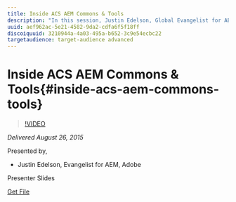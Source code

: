 ```yaml
---
title: Inside ACS AEM Commons & Tools
description: "In this session, Justin Edelson, Global Evangelist for AEM and co-project lead of ACS AEM Commons and ACS AEM Tools will provide some background on the goal and processes used by these open source projects for AEM and demo a few of the key features including: Dispatcher Flush Rules | Sitemap Generator | AEM Fiddle | Generic Lists | Typekit Cloud Service "
uuid: aef962ac-5e21-4582-9da2-cdfa6f5f18ff
discoiquuid: 3210944a-4a03-495a-b652-3c9e54ecbc22
targetaudience: target-audience advanced
---
```


# Inside ACS AEM Commons & Tools{#inside-acs-aem-commons-tools}

>[!VIDEO](https://video.tv.adobe.com/v/19374/?quality=9)

*Delivered August 26, 2015*

Presented by,

* Justin Edelson, Evangelist for AEM, Adobe

Presenter Slides

[Get File](assets/08262015-commons-and-tools.pptx)
<!--
[Get back to the Overview](https://helpx.adobe.com/experience-manager/kt/eseminars/gems/aem-index.html)
-->
